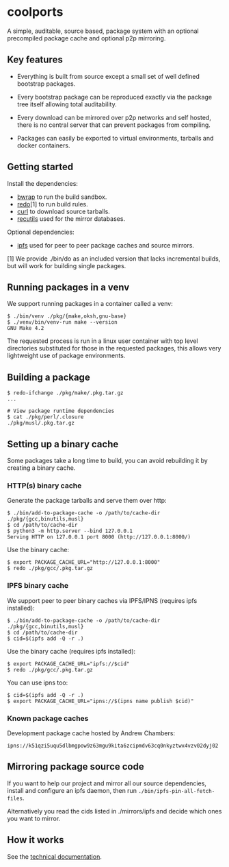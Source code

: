 # coolports

A simple, auditable, source based, package system with an optional
precompiled package cache and optional p2p mirroring.

## Key features

- Everything is built from source except a small set of well defined bootstrap packages.

- Every bootstrap package can be reproduced exactly via the package tree itself allowing total auditability.

- Every download can be mirrored over p2p networks and self hosted, there is no central server that can prevent packages from compiling.

- Packages can easily be exported to virtual environments, tarballs and docker containers.

## Getting started

Install the dependencies:

- [bwrap](https://github.com/containers/bubblewrap) to run the build sandbox.
- [redo](https://github.com/apenwarr/redo)[1] to run build rules.
- [curl](https://curl.se/) to download source tarballs.
- [recutils](https://www.gnu.org/software/recutils) used for the mirror databases.

Optional dependencies:

- [ipfs](https://ipfs.io) used for peer to peer package caches and source mirrors.


[1] We provide ./bin/do as an included version that lacks incremental builds, but will work for building single packages.

## Running packages in a venv

We support running packages in a container called a venv:

```
$ ./bin/venv ./pkg/{make,oksh,gnu-base}
$ ./venv/bin/venv-run make --version
GNU Make 4.2
```

The requested process is run in a linux user container with top level directories substituted for those
in the requested packages, this allows very lightweight use of package environments.

## Building a package

```
$ redo-ifchange ./pkg/make/.pkg.tar.gz
...

# View package runtime dependencies
$ cat ./pkg/perl/.closure
./pkg/musl/.pkg.tar.gz
```

## Setting up a binary cache

Some packages take a long time to build, you can avoid rebuilding it by
creating a binary cache.

### HTTP(s) binary cache

Generate the package tarballs and serve them over http:

```
$ ./bin/add-to-package-cache -o /path/to/cache-dir ./pkg/{gcc,binutils,musl}
$ cd /path/to/cache-dir
$ python3 -m http.server --bind 127.0.0.1
Serving HTTP on 127.0.0.1 port 8000 (http://127.0.0.1:8000/)
```

Use the binary cache:

```
$ export PACKAGE_CACHE_URL="http://127.0.0.1:8000"
$ redo ./pkg/gcc/.pkg.tar.gz
```

### IPFS binary cache

We support peer to peer binary caches via IPFS/IPNS (requires ipfs installed):

```
$ ./bin/add-to-package-cache -o /path/to/cache-dir ./pkg/{gcc,binutils,musl}
$ cd /path/to/cache-dir
$ cid=$(ipfs add -Q -r .)
```

Use the binary cache (requires ipfs installed):

```
$ export PACKAGE_CACHE_URL="ipfs://$cid"
$ redo ./pkg/gcc/.pkg.tar.gz
```

You can use ipns too:

```
$ cid=$(ipfs add -Q -r .)
$ export PACKAGE_CACHE_URL="ipns://$(ipns name publish $cid)"
```

### Known package caches

Development package cache hosted by Andrew Chambers:

```
ipns://k51qzi5uqu5dlbmgpow9z63mgu9kita6zcipmdv63cq0nkyztwx4vzv02dyj02
```

## Mirroring package source code

If you want to help our project and mirror all our source dependencies, install and configure an ipfs daemon, then run `./bin/ipfs-pin-all-fetch-files`.

Alternatively you read the cids listed in ./mirrors/ipfs and decide which ones you
want to mirror.


## How it works

See the [technical documentation](./doc/TECHNICAL.md).